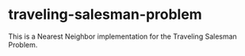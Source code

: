 # traveling-salesman-problem
This is a Nearest Neighbor implementation for the Traveling Salesman Problem.
